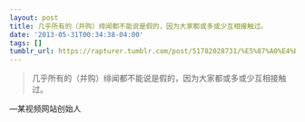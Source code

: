 ```yaml
---
layout: post
title: 几乎所有的（并购）绯闻都不能说是假的，因为大家都或多或少互相接触过。
date: '2013-05-31T00:34:38-04:00'
tags: []
tumblr_url: https://rapturer.tumblr.com/post/51782028731/%E5%87%A0%E4%B9%8E%E6%89%80%E6%9C%89%E7%9A%84%E5%B9%B6%E8%B4%AD%E7%BB%AF%E9%97%BB%E9%83%BD%E4%B8%8D%E8%83%BD%E8%AF%B4%E6%98%AF%E5%81%87%E7%9A%84%E5%9B%A0%E4%B8%BA%E5%A4%A7%E5%AE%B6%E9%83%BD%E6%88%96%E5%A4%9A%E6%88%96%E5%B0%91%E4%BA%92%E7%9B%B8%E6%8E%A5%E8%A7%A6%E8%BF%87
---
```

> 几乎所有的（并购）绯闻都不能说是假的，因为大家都或多或少互相接触过。

—某视频网站创始人
